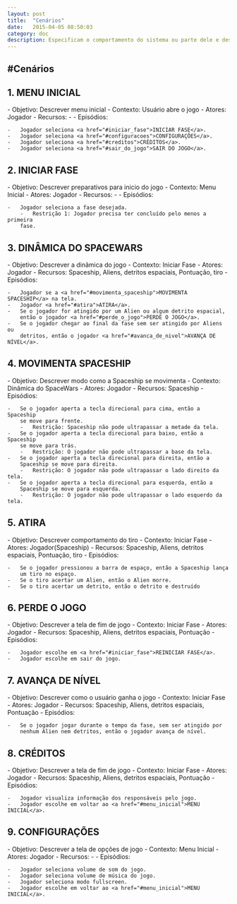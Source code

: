 ```yaml
---
layout: post
title:  "Cenários"
date:   2015-04-05 08:50:03
category: doc
description: Especificam o comportamento do sistema ou parte dele e descrevem a funcionalidade do sistema desempenhada pelos atores.
---
```


#Cenários
---

<h2 id="menu_inicial">1. MENU INICIAL</h2>
-   Objetivo: Descrever menu inicial
-   Contexto: Usuário abre o jogo
-   Atores: Jogador
-   Recursos: -
-   Episódios:

    -   Jogador seleciona <a href="#iniciar_fase">INICIAR FASE</a>.
    -   Jogador seleciona <a href="#configuracoes">CONFIGURAÇÕES</a>.
    -   Jogador seleciona <a href="#creditos">CRÉDITOS</a>.
    -   Jogador seleciona <a href="#sair_do_jogo">SAIR DO JOGO</a>.

<h2 id="iniciar_fase">2. INICIAR FASE</h2>
-   Objetivo: Descrever preparativos para inicio do jogo
-   Contexto: Menu Inicial
-   Atores: Jogador
-   Recursos: -
-   Episódios:

    -   Jogador seleciona a fase desejada.
        -   Restrição 1: Jogador precisa ter concluído pelo menos a primeira
        fase.

<h2 id="dinamica_do_spacewars">3. DINÂMICA DO SPACEWARS</h2>
-   Objetivo: Descrever a dinâmica do jogo
-   Contexto: Iniciar Fase
-   Atores: Jogador
-   Recursos: Spaceship, Aliens, detritos espaciais, Pontuação, tiro
-   Episódios:

    -   Jogador se a <a href="#movimenta_spaceship">MOVIMENTA SPACESHIP</a> na tela.
    -   Jogador <a href="#atira">ATIRA</a>.
    -   Se o jogador for atingido por um Alien ou algum detrito espacial,
        então o jogador <a href="#perde_o_jogo">PERDE O JOGO</a>.
    -   Se o jogador chegar ao final da fase sem ser atingido por Aliens ou
        detritos, então o jogador <a href="#avanca_de_nivel">AVANÇA DE NÍVEL</a>.

<h2 id="movimenta_spaceship">4. MOVIMENTA SPACESHIP</h2>
-   Objetivo: Descrever modo como a Spaceship se movimenta
-   Contexto: Dinâmica do SpaceWars
-   Atores: Jogador
-   Recursos: Spaceship
-   Episódios:

    -   Se o jogador aperta a tecla direcional para cima, então a Spaceship
        se move para frente.
        -   Restrição: Spaceship não pode ultrapassar a metade da tela.
    -   Se o jogador aperta a tecla direcional para baixo, então a Spaceship
        se move para trás.
        -   Restrição: O jogador não pode ultrapassar a base da tela.
    -   Se o jogador aperta a tecla direcional para direita, então a
        Spaceship se move para direita.
        -   Restrição: O jogador não pode ultrapassar o lado direito da tela.
    -   Se o jogador aperta a tecla direcional para esquerda, então a
        Spaceship se move para esquerda.
        -   Restrição: O jogador não pode ultrapassar o lado esquerdo da tela.

<h2 id="atira">5. ATIRA</h2>
-   Objetivo: Descrever comportamento do tiro
-   Contexto: Iniciar Fase
-   Atores: Jogador(Spaceship)
-   Recursos: Spaceship, Aliens, detritos espaciais, Pontuação, tiro
-   Episódios:

    -   Se o jogador pressionou a barra de espaço, então a Spaceship lança
        um tiro no espaço.
    -   Se o tiro acertar um Alien, então o Alien morre.
    -   Se o tiro acertar um detrito, então o detrito e destruído

<h2 id="perde_o_jogo">6. PERDE O JOGO</h2>
-   Objetivo: Descrever a tela de fim de jogo
-   Contexto: Iniciar Fase
-   Atores: Jogador
-   Recursos: Spaceship, Aliens, detritos espaciais, Pontuação
-   Episódios:

    -   Jogador escolhe em <a href="#iniciar_fase">REINICIAR FASE</a>.
    -   Jogador escolhe em sair do jogo.


<h2 id="avança_de_nivel">7. AVANÇA DE NÍVEL</h2>
-   Objetivo: Descrever como o usuário ganha o jogo
-   Contexto: Iniciar Fase
-   Atores: Jogador
-   Recursos: Spaceship, Aliens, detritos espaciais, Pontuação
-   Episódios:

    -   Se o jogador jogar durante o tempo da fase, sem ser atingido por
        nenhum Alien nem detritos, então o jogador avança de nível.

<h2 id="creditos">8. CRÉDITOS</h2>
-   Objetivo: Descrever a tela de fim de jogo
-   Contexto: Iniciar Fase
-   Atores: Jogador
-   Recursos: Spaceship, Aliens, detritos espaciais, Pontuação
-   Episódios:

    -   Jogador visualiza informação dos responsáveis pelo jogo.
    -   Jogador escolhe em voltar ao <a href="#menu_inicial">MENU INICIAL</a>.

<h2 id="configuracoes">9. CONFIGURAÇÕES</h2>
-   Objetivo: Descrever a tela de opções de jogo
-   Contexto: Menu Inicial
-   Atores: Jogador
-   Recursos: -
-   Episódios:

    -   Jogador seleciona volume de som do jogo.
    -   Jogador seleciona volume de música do jogo.
    -   Jogador seleciona modo fullscreen.
    -   Jogador escolhe em voltar ao <a href="#menu_inicial">MENU INICIAL</a>.

